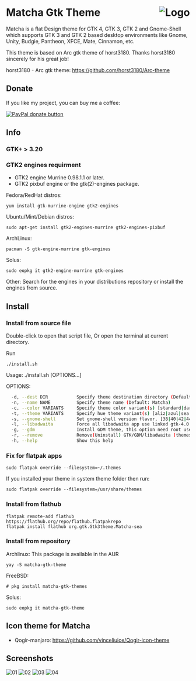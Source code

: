 <img src="https://github.com/vinceliuice/matcha/blob/imgs/logo.png" alt="Logo" align="right" /> Matcha Gtk Theme
======

Matcha is a flat Design theme for GTK 4, GTK 3, GTK 2 and Gnome-Shell which supports GTK 3 and GTK 2 based desktop environments like Gnome, Unity, Budgie, Pantheon, XFCE, Mate, Cinnamon, etc.

This theme is based on Arc gtk theme of horst3180. Thanks horst3180 sincerely for his great job!

horst3180 - Arc gtk theme: https://github.com/horst3180/Arc-theme

## Donate

If you like my project, you can buy me a coffee:

<span class="paypal"><a href="https://www.paypal.me/vinceliuice" title="Donate to this project using Paypal"><img src="https://www.paypalobjects.com/webstatic/mktg/Logo/pp-logo-100px.png" alt="PayPal donate button" /></a></span>

## Info

### GTK+ > 3.20

### GTK2 engines requirment
- GTK2 engine Murrine 0.98.1.1 or later.
- GTK2 pixbuf engine or the gtk(2)-engines package.

Fedora/RedHat distros:

    yum install gtk-murrine-engine gtk2-engines

Ubuntu/Mint/Debian distros:

    sudo apt-get install gtk2-engines-murrine gtk2-engines-pixbuf

ArchLinux:

    pacman -S gtk-engine-murrine gtk-engines

Solus:

    sudo eopkg it gtk2-engine-murrine gtk-engines

Other:
Search for the engines in your distributions repository or install the engines from source.

## Install

### Install from source file

Double-click to open that script file,
Or open the terminal at current directory.

Run

    ./install.sh

Usage: ./install.sh [OPTIONS...]

OPTIONS:

```sh
  -d, --dest DIR           Specify theme destination directory (Default: $HOME/.themes)
  -n, --name NAME          Specify theme name (Default: Matcha)
  -c, --color VARIANTS     Specify theme color variant(s) [standard|dark] (Default: All variants)
  -t, --theme VARIANTS     Specify hue theme variant(s) [aliz|azul|sea|pueril] (Default: All variants)
  -s, --gnome-shell        Set gnome-shell version flavor, [38|40|42|44|46|47|48] (Default: Auto detect)
  -l, --libadwaita         Force all libadwaita app use linked gtk-4.0 theme
  -g, --gdm                Install GDM theme, this option need root user authority! please run this with sudo
  -r, --remove             Remove(Uninstall) GTK/GDM/libadwaita (themes)
  -h, --help               Show this help
```

### Fix for flatpak apps

    sudo flatpak override --filesystem=~/.themes

If you installed your theme in system theme folder then run:

    sudo flatpak override --filesystem=/usr/share/themes

### Install from flathub

    flatpak remote-add flathub https://flathub.org/repo/flathub.flatpakrepo
    flatpak install flathub org.gtk.Gtk3theme.Matcha-sea

### Install from repository

Archlinux:
This package is available in the AUR

    yay -S matcha-gtk-theme

FreeBSD:

    # pkg install matcha-gtk-themes

Solus:

    sudo eopkg it matcha-gtk-theme

## Icon theme for Matcha

- Qogir-manjaro:  https://github.com/vinceliuice/Qogir-icon-theme

## Screenshots

![01](https://github.com/vinceliuice/matcha/blob/imgs/Screenshot-01.png?raw=true)
![02](https://github.com/vinceliuice/matcha/blob/imgs/Screenshot-02.png?raw=true)
![03](https://github.com/vinceliuice/matcha/blob/imgs/Screenshot-03.png?raw=true)
![04](https://github.com/vinceliuice/matcha/blob/imgs/Screenshot-04.png?raw=true)
